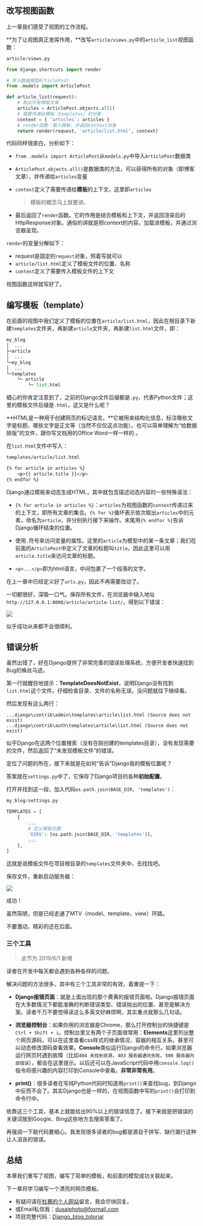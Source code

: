 ## 改写视图函数

上一章我们感受了视图的工作流程。

**为了让视图真正发挥作用，**改写`article/views.py`中的`article_list`视图函数：

```python
article/views.py

from django.shortcuts import render

# 导入数据模型ArticlePost
from .models import ArticlePost

def article_list(request):
    # 取出所有博客文章
    articles = ArticlePost.objects.all()
    # 需要传递给模板（templates）的对象
    context = { 'articles': articles }
    # render函数：载入模板，并返回context对象
    return render(request, 'article/list.html', context)
```

代码同样很直白，分析如下：

- `from .models import ArticlePost`从`models.py`中导入`ArticlePost`数据类

- `ArticlePost.objects.all()`是数据类的方法，可以获得所有的对象（即博客文章），并传递给`articles`变量

- `context`定义了需要传递给**模板**的上下文，这里即`articles`

  > 模板的概念马上就要讲。

- 最后返回了`render`函数。它的作用是结合模板和上下文，并返回渲染后的HttpResponse对象。通俗的讲就是把context的内容，加载进模板，并通过浏览器呈现。

`render`的变量分解如下：

- request是固定的`request`对象，照着写就可以
- `article/list.html`定义了模板文件的位置、名称
- `context`定义了需要传入模板文件的上下文

视图函数这样就写好了。

## 编写模板（template）

在前面的视图中我们定义了模板的位置在`article/list.html`，因此在根目录下新建`templates`文件夹，再新建`article`文件夹，再新建`list.html`文件，即：

```python
my_blog
│  ...
├─article
│  ...
└─my_blog
│  ...
└─templates
    └─ article
        └─ list.html
```

细心的你肯定注意到了，之前的Django文件后缀都是`.py`，代表Python文件；这里的模板文件后缀是`.html`，这又是什么呢？

**HTML是一种用于创建网页的标记语言。**它被用来结构化信息，标注哪些文字是标题、哪些文字是正文等（当然不仅仅这点功能）。也可以简单理解为“给数据排版”的文件，跟你写文档用的Office Word一样一样的 。

在`list.html`文件中写入：

```html
templates/article/list.html

{% for article in articles %}
	<p>{{ article.title }}</p>
{% endfor %}
```

Django通过模板来动态生成HTML，其中就包含描述动态内容的一些特殊语法：

-  `{% for article in articles %}`：`articles`为视图函数的`context`传递过来的上下文，即所有文章的集合。`{% for %}`循坏表示依次取出`articles`中的元素，命名为`article`，并分别执行接下来操作。末尾用`{% endfor %}`告诉Django循环结束的位置。

- 使用`.`符号来访问变量的属性。这里的`article`为模型中的某一条文章；我们在前面的`ArticlePost`中定义了文章的标题叫`title`，因此这里可以用`article.title`来访问文章的标题。
- `<p>...</p>`即为html语言，中间包裹了一个段落的文字。

在上一章中已经定义好了`urls.py`，因此不再需要改动了。

一切都很好，深吸一口气。保存所有文件，在浏览器中输入地址`http://127.0.0.1:8000/article/article-list/`，得到以下错误：

![](https://blog.dusaiphoto.com/dusainet-7000K/t06-1.jpg)

似乎成功从来都不会很顺利。

## 错误分析

虽然出错了，好在Django提供了非常完善的错误处理系统，方便开发者快速找到Bug的蛛丝马迹。

第一行就醒目地提示：**TemplateDoesNotExist**，说明Django没有找到`list.html`这个文件。仔细检查目录、文件的名称无误，没问题就往下继续看。

然后发现有这么两行：

```
...django\contrib\admin\templates\article\list.html (Source does not exist)
...django\contrib\auth\templates\article\list.html (Source does not exist)
```

似乎Django在这两个位置搜索（没有在刚创建的templates目录），没有发现需要的文件，然后返回了“未发现模板文件”的错误。

定位了问题的所在，接下来就是在如何“告诉”Django我的模板位置呢？

答案就在`settings.py`中了，它保存了Django项目的各种**初始配置**。

打开并找到这一段，加入代码`os.path.join(BASE_DIR, 'templates')`：

```python
my_blog/settings.py

TEMPLATES = [
    {
        ...
        # 定义模板位置
        'DIRS': [os.path.join(BASE_DIR, 'templates')],
        ...
    },
]
```

这就是说模板文件在项目根目录的`templates`文件夹中，去找找吧。

保存文件，重新启动服务器：

![](https://blog.dusaiphoto.com/dusainet-7000K/t06-2.jpg)

成功！

虽然简陋，但是已经走通了MTV（model、template、view）环路。

不要激动，精彩的还在后面。

### 三个工具

> 此节为 2019/6/1 新增

读者在开发中每天都会遇到各种各样的问题。

解决问题的方法很多，其中有三个工具非常的有效，着重提一下：

- **Django报错页面**：就是上面出现的那个黄黄的报错页面啦。Django报错页面在大多数情况下都能准确的判断错误类型、错误抛出的位置、甚至是解决方案。读者千万不要觉得读这么多英文好麻烦啊，其实重点就那么几句话。

- **浏览器控制台**：如果你用的浏览器是Chrome，那么打开控制台的快捷键是`Ctrl + Shift + i`。控制台里又有两个子页面很常用：**Elements**这里列出整个网页源码，可以在这里查看css样式的继承情况、容器的相互关系，甚至可以动态修改源码查看效果。**Console**类似运行Django的命令行。如果浏览器运行网页时遇到故障（比如`404 未找到资源`、`403 服务器通讯失败`、`500 服务器内部错误`），都会在这里提示。以后还可以在JavaScript代码中用`console.log()`指令将感兴趣的内容打印到Console中查看。**非常非常有用**。

- **print()**：很多读者在写纯Python代码时知道用`print()`来查找bug，到Django中反而不会了。其实Django也是一样的，在视图函数中写的`print()`会打印到命令行中。

依靠这三个工具，基本上就能给出90%以上的错误信息了。接下来就是把错误的关键词放到Google、Bing这些地方去搜索答案了。

再强调一下敲代码要细心。我发现很多读者的bug都是源自于拼写、缺行漏行这种让人沮丧的错误。

## 总结

本章我们重写了视图，编写了简单的模板，和前面的模型成功关联起来。

下一章将学习编写一个漂亮的网页模板。

- 有疑问请在[杜赛的个人网站](http://www.dusaiphoto.com)留言，我会尽快回复。
- 或Email私信我：dusaiphoto@foxmail.com
- 项目完整代码：[Django_blog_tutorial](https://github.com/stacklens/django_blog_tutorial)
